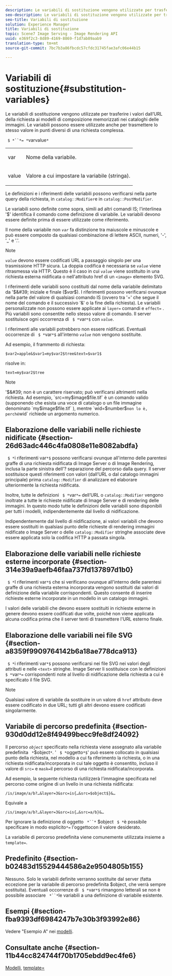 ```yaml
---
description: Le variabili di sostituzione vengono utilizzate per trasferire i valori dall’URL della richiesta ai modelli di composizione memorizzati nei cataloghi delle immagini. Le variabili possono essere utilizzate anche per trasmettere lo stesso valore in punti diversi di una richiesta complessa.
seo-description: Le variabili di sostituzione vengono utilizzate per trasferire i valori dall’URL della richiesta ai modelli di composizione memorizzati nei cataloghi delle immagini. Le variabili possono essere utilizzate anche per trasmettere lo stesso valore in punti diversi di una richiesta complessa.
seo-title: Variabili di sostituzione
solution: Experience Manager
title: Variabili di sostituzione
topic: Scene7 Image Serving - Image Rendering API
uuid: e369f2c3-8d89-4169-8869-f1d7ab89aab9
translation-type: tm+mt
source-git-commit: 7bc7b3a86fbcdc57cfdc31745fae3afc06e44b15

---
```



# Variabili di sostituzione{#substitution-variables}

Le variabili di sostituzione vengono utilizzate per trasferire i valori dall’URL della richiesta ai modelli di composizione memorizzati nei cataloghi delle immagini. Le variabili possono essere utilizzate anche per trasmettere lo stesso valore in punti diversi di una richiesta complessa.

` $ *``*= *`varvalue`*`

<table id="simpletable_EFEC66C23CE949EFACDC415A954DF323"> 
 <tr class="strow"> 
  <td class="stentry"> <p> <span class="codeph"> <span class="varname"> var </span></span> </p> </td> 
  <td class="stentry"> <p>Nome della variabile. </p> </td> 
 </tr> 
 <tr class="strow"> 
  <td class="stentry"> <p> <span class="codeph"> <span class="varname"> value </span></span> </p> </td> 
  <td class="stentry"> <p>Valore a cui impostare la variabile (stringa). </p> </td> 
 </tr> 
</table>

Le definizioni e i riferimenti delle variabili possono verificarsi nella parte query della richiesta, in `catalog::Modifier`e in `catalog::PostModifier`.

Le variabili sono definite come sopra, simili ad altri comandi IS; l&#39;interlinea &#39;$&#39; identifica il comando come definizione di variabile. Le variabili devono essere definite prima di essere utilizzate come riferimento.

Il nome della variabile non *`var`* fa distinzione tra maiuscole e minuscole e può essere composto da qualsiasi combinazione di lettere ASCII, numeri, &#39;-&#39;, &#39;_&#39; e &#39;.&#39;.

>[!NOTE]
>
>*`value`* devono essere codificati URL a passaggio singolo per una trasmissione HTTP sicura. La doppia codifica è necessaria se *`value`* viene ritrasmessa via HTTP. Questo è il caso in cui *`value`* viene sostituito in una richiesta esterna nidificata o nell&#39;attributo href di un `<image>` elemento SVG.

I riferimenti delle variabili sono costituiti dal nome della variabile delimitato da &#39;$&#39; iniziale e finale ($*var*$). I riferimenti possono verificarsi ovunque nella parte del valore di qualsiasi comando IS (ovvero tra &#39;=&#39; che segue il nome del comando e il successivo &#39;&amp;&#39; o la fine della richiesta). Le variabili personalizzate non possono essere applicate ai `layer=` comandi e `effect=` . Più variabili sono consentite nello stesso valore di comando. Il server sostituisce ogni occorrenza di ` $ *`var`*$` con *`value`*.

I riferimenti alle variabili potrebbero non essere nidificati. Eventuali occorrenze di ` $ *`var`*$` all&#39;interno *`value`* non vengono sostituite.

Ad esempio, il frammento di richiesta:

`$var2=apple&$var1=my$var2$tree&text=$var1$`

risolve in:

`text=my$var2$tree`

>[!NOTE]
>
>&#39;$&#39; non è un carattere riservato; può verificarsi altrimenti nella richiesta. Ad esempio, `src=my$image$file.tif` è un comando valido (supponendo che esista una voce di catalogo o un file immagine denominato `my$image$file.tif` ), mentre `wid=$number$` non lo è, perché `wid` richiede un argomento numerico.

## Elaborazione delle variabili nelle richieste nidificate {#section-26d63adc446c4fa0808e11e8082abdfa}

` $ *`i riferimenti var`*$` possono verificarsi ovunque all&#39;interno delle parentesi graffe di una richiesta nidificata di Image Server o di Image Rendering, inclusa la parte sinistra dell&#39;? separazione del percorso dalla query. Il server sostituisce questi riferimenti con valori (dall’URL o dal catalogo immagini principale) prima `catalog::Modifier` di analizzare ed elaborare ulteriormente la richiesta nidificata.

Inoltre, tutte le definizioni ` $ *`var`*=` dell’URL o `catalog::Modifier` vengono inoltrate a tutte le richieste nidificate di Image Server e di rendering delle immagini. In questo modo tutte le definizioni delle variabili sono disponibili per tutti i modelli, indipendentemente dal livello di nidificazione.

Indipendentemente dal livello di nidificazione, ai valori variabili che devono essere sostituiti in qualsiasi punto delle richieste di rendering immagini nidificate o Image Server o delle `catalog::Modifier` stringhe associate deve essere applicata solo la codifica HTTP a passata singola.

## Elaborazione delle variabili nelle richieste esterne incorporate {#section-314e39a9aefb46faa737fd137897d1b0}

` $ *`I riferimenti var`*$` che si verificano ovunque all&#39;interno delle parentesi graffe di una richiesta esterna incorporata vengono sostituiti dai valori di definizione della variabile corrispondenti. Questo consente di inserire richieste esterne incorporate in un modello in un catalogo immagini.

I valori delle variabili che devono essere sostituiti in richieste esterne in genere devono essere codificati due volte, poiché non viene applicata alcuna codifica prima che il server tenti di trasmettere l&#39;URL esterno finale.

## Elaborazione delle variabili nei file SVG {#section-a8359f9909764142b6a18ae778dca913}

` $ *`i riferimenti var`*$` possono verificarsi nei file SVG nei valori degli attributi e nelle `<text>` stringhe. Image Server li sostituisce con le definizioni ` $ *`var`*=` corrispondenti note al livello di nidificazione della richiesta a cui è specificato il file SVG.

>[!NOTE]
>
>Qualsiasi valore di variabile da sostituire in un valore di `href` attributo deve essere codificato in due URL; tutti gli altri devono essere codificati singolarmente.

## Variabile di percorso predefinita {#section-930d0dd12e8f49499becc9fe8df24092}

Il percorso *`object`* specificato nella richiesta viene assegnato alla variabile predefinita ` *`$object`*`. &#39; ` $ *`oggetto`*$`&#39; può essere collocato in qualsiasi punto della richiesta, nel modello a cui fa riferimento la richiesta, o in una richiesta nidificata/incorporata in cui tale oggetto è consentito, incluso il valore di `src=` e `mask=`il percorso di una richiesta nidificata/incorporata.

Ad esempio, la seguente richiesta riutilizzerà l’immagine specificata nel percorso come origine di un livello in una richiesta nidificata:

`/is/image/a/b?…&layer=3&src=is{…&src=$object$}&…`

Equivale a

`/is/image/a/b?…&layer=3&src=is{…&src=a/b}&…`

Per ignorare la definizione di oggetto ` *``*` $object ` $ *`è possibile specificare in modo esplicito`*=` l&#39;oggettocon il valore desiderato.

La variabile di percorso predefinita viene comunemente utilizzata insieme a `template=`.

## Predefinito {#section-b02483d15529444586a2e9504805b155}

Nessuno. Solo le variabili definite verranno sostituite dal server (fatta eccezione per la variabile di percorso predefinita $object, che verrà sempre sostituita). Eventuali occorrenze di ` $ *`var`*$` rimangono letterali se non è possibile associare ` *``*`le variabili a una definizione di variabile esistente.

## Esempi {#section-fba9393df6984247b7e30b3f93992e86}

Vedere &quot;Esempio A&quot; nei [modelli](../../../../../is-api/http-ref/image-serving-api-ref/c-http-protocol-reference/c-templates/c-templates.md#concept-3cd2d2adae0e41b2979b9640244d4d3e).

## Consultate anche {#section-11b44cc824744f70b1705ebdd9ec4fe6}

[Modelli](../../../../../is-api/http-ref/image-serving-api-ref/c-http-protocol-reference/c-templates/c-templates.md#concept-3cd2d2adae0e41b2979b9640244d4d3e), [template=](../../../../../is-api/http-ref/image-serving-api-ref/c-http-protocol-reference/c-command-reference/r-template.md#reference-3beccaa462a64bf0ba867e5c8fd0bd14)
